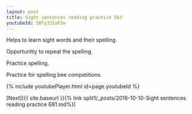 ```yaml
---
layout: post
title: Sight sentences reading practice 563
youtubeId: 5Bfy33IvP3w
---
```

 
 
Helps to learn sight words and their spelling.

Opportunitiy to repeat the spelling. 

Practice spelling. 
 
Practice for spelling bee competitions. 
 
{% include youtubePlayer.html id=page.youtubeId %}
 
 

[Next]({{ site.baseurl }}{% link  split1/_posts/2016-10-10-Sight sentences reading practice 681.md%})
 
